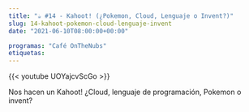 ```yaml
---
title: "☕️ #14 - Kahoot! (¿Pokemon, Cloud, Lenguaje o Invent?)"
slug: 14-kahoot-pokemon-cloud-lenguaje-invent
date: "2021-06-10T08:00:00+00:00"

programas: "Café OnTheNubs"
etiquetas:
---
```


{{< youtube UOYajcvScGo >}}

Nos hacen un Kahoot! ¿Cloud, lenguaje de programación, Pokemon o invent?
